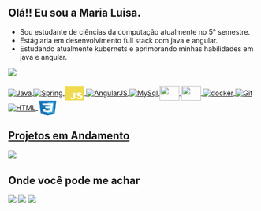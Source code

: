 ## Olá!! Eu sou a Maria Luisa.

*  Sou estudante de ciências da computação atualmente no 5° semestre.
*  Estágiaria em desenvolvimento full stack com java e angular.
*  Estudando atualmente kubernets e aprimorando minhas habilidades em java e angular.
<div align="left">
  <a href="hhttps://github.com/luisaxsz">
   <img src = "https://github-readme-stats.vercel.app/api/top-langs/?username=luisaxsz&hide_progress=true&theme=radical"><img>
</div>
<div style="display: inline_block;"><br>
  <img align="center" alt="Java" height="30" width="40" src="https://cdn.jsdelivr.net/gh/devicons/devicon/icons/java/java-original.svg" />
  <img  align="center" alt="Spring" height="30" width="40" src="https://cdn.jsdelivr.net/gh/devicons/devicon/icons/spring/spring-original.svg" />
  <img align="center" alt="JS" height="30" width="40" src="https://raw.githubusercontent.com/devicons/devicon/master/icons/javascript/javascript-plain.svg">
  <img align="center" alt="AngularJS" height="30" width="40" src="https://cdn.jsdelivr.net/gh/devicons/devicon/icons/angularjs/angularjs-plain.svg">
  <img align="center" alt="MySql" height="30" width="40" src="https://cdn.jsdelivr.net/gh/devicons/devicon/icons/mysql/mysql-original.svg" />
  <img align="center" height="30" width="40"  src="https://cdn.jsdelivr.net/gh/devicons/devicon@latest/icons/linux/linux-original.svg" />
  <img align="center"  height="30" width="40"src="https://cdn.jsdelivr.net/gh/devicons/devicon@latest/icons/ubuntu/ubuntu-original.svg" />
  <img align="center" alt="docker" height="30" width="40" src="https://cdn.jsdelivr.net/gh/devicons/devicon/icons/docker/docker-plain-wordmark.svg" />
  <img  align="center" alt="Git" height="30" width="40" src="https://cdn.jsdelivr.net/gh/devicons/devicon/icons/git/git-plain.svg">
  <img  align="center" alt="HTML" height="30" width="40" src="https://cdn.jsdelivr.net/gh/devicons/devicon/icons/html5/html5-original.svg" />
  <img align="center" alt="CSS" height="30" width="40" src="https://raw.githubusercontent.com/devicons/devicon/master/icons/css3/css3-original.svg">
</div>
  
## Projetos em Andamento
<a href="https://github.com/luisaxsz/Curso-Kubernets-Alura">
    <img height=100 src="https://github-readme-stats.vercel.app/api/pin/?username=luisaxsz&repo=Curso-Kubernets-Alura&theme=radical&border_radius=20"/>
  </a>


  ## Onde você pode me achar
<div> 
 
  <a href="https://www.instagram.com/luisaxsz/" target="_blank"><img src="https://img.shields.io/badge/-Instagram-%23E4405F?style=for-the-badge&logo=instagram&logoColor=white" target="_blank"></a>
  <a href = "mailto:contatomarialuisalameirao@gmail.com"><img src="https://img.shields.io/badge/-Gmail-%23333?style=for-the-badge&logo=gmail&logoColor=white" target="_blank"></a>
  <a href="https://www.linkedin.com/in/maria-luisa-lameir%C3%A3o-sousa" target="_blank"><img src="https://img.shields.io/badge/-LinkedIn-%230077B5?style=for-the-badge&logo=linkedin&logoColor=white" target="_blank"></a>  
</div>
